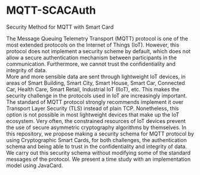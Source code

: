 # MQTT-SCACAuth
 Security Method for MQTT with Smart Card
 
The Message Queuing Telemetry Transport (MQTT) protocol is one of the most extended protocols on the Internet of Things (IoT). However, this protocol does not implement a security scheme by default, which does not allow a secure authentication mechanism between participants in the communication. Furthermore, we cannot trust the confidentiality and integrity of data.  
More and more sensible data are sent through lightweight IoT devices, in areas of Smart Building, Smart City, Smart House, Smart Car, Connected Car, Health Care, Smart Retail, Industrial IoT (IIoT), etc. This makes the security challenge in the protocols used in IoT are increasingly important. 
The standard of MQTT protocol strongly recommends implement it over Transport Layer Security (TLS) instead of plain TCP. Nonetheless, this option is not possible in most lightweight devices that make up the IoT ecosystem. 
Very often, the constrained resources of IoT devices prevent the use of secure asymmetric cryptography algorithms by themselves. 
In this repository, we propose making a security schema for MQTT protocol by using Cryptographic Smart Cards, for both challenges, the authentication schema and being able to trust in the confidentiality and integrity of data. We carry out this security schema without modifying some of the standard messages of the protocol. We present a time study with an implementation model using JavaCard.  



